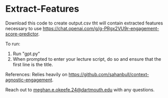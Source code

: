# Extract-Features
Download this code to create output.csv tht will contain extracted features necessary to use https://chat.openai.com/g/g-PRgx2VU9r-engagement-score-predictor.

To run:
1) Run "gpt.py"
2) When prompted to enter your lecture script, do so and ensure that the first line is the title.

References:
Relies heavily on https://github.com/sahanbull/context-agnostic-engagement.

Reach out to meghan.e.okeefe.24@dartmouth.edu with any questions.
